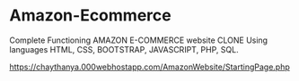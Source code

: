 # Amazon-Ecommerce
Complete Functioning AMAZON E-COMMERCE website CLONE Using languages HTML, CSS, BOOTSTRAP, JAVASCRIPT, PHP, SQL.

https://chaythanya.000webhostapp.com/AmazonWebsite/StartingPage.php
